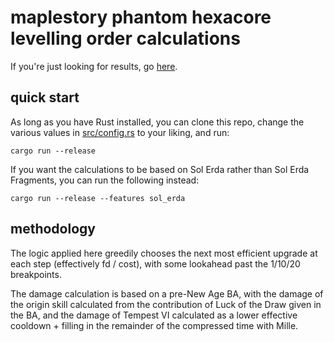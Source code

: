 # maplestory phantom hexacore levelling order calculations

If you're just looking for results, go [here](RESULTS.md).

## quick start
As long as you have Rust installed, you can clone this repo, change the various
values in [src/config.rs](src/config.rs) to your liking, and run:
```
cargo run --release
```
If you want the calculations to be based on Sol Erda rather than Sol Erda
Fragments, you can run the following instead:
```
cargo run --release --features sol_erda
```

## methodology
The logic applied here greedily chooses the next most efficient upgrade at each
step (effectively fd / cost), with some lookahead past the 1/10/20 breakpoints.

The damage calculation is based on a pre-New Age BA, with the damage of the
origin skill calculated from the contribution of Luck of the Draw given in the
BA, and the damage of Tempest VI calculated as a lower effective cooldown +
filling in the remainder of the compressed time with Mille.
